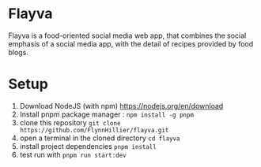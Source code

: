# Flayva

Flayva is a food-oriented social media web app, that combines the social emphasis of a social media app, with the detail of recipes provided by food blogs.

# Setup

1. Download NodeJS (with npm) https://nodejs.org/en/download
1. Install pnpm package manager : `npm install -g pnpm`
1. clone this repository `git clone https://github.com/FlynnHillier/flayva.git`
1. open a terminal in the cloned directory `cd flayva`
1. install project dependencies `pnpm install`
1. test run with `pnpm run start:dev`
